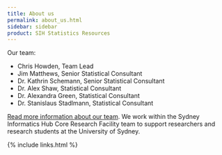 ```yaml
---
title: About us
permalink: about_us.html
sidebar: sidebar
product: SIH Statistics Resources
---
```


Our team:
* Chris Howden, Team Lead
* Jim Matthews, Senior Statistical Consultant
* Dr. Kathrin Schemann, Senior Statistical Consultant
* Dr. Alex Shaw, Statistical Consultant
* Dr. Alexandra Green, Statistical Consultant
* Dr. Stanislaus Stadlmann, Statistical Consultant

[Read more information about our team](https://www.sydney.edu.au/research/facilities/sydney-informatics-hub/our-staff.html). We work within the Sydney Informatics Hub Core Research Facility team to support researchers and research students at the University of Sydney.

{% include links.html %}